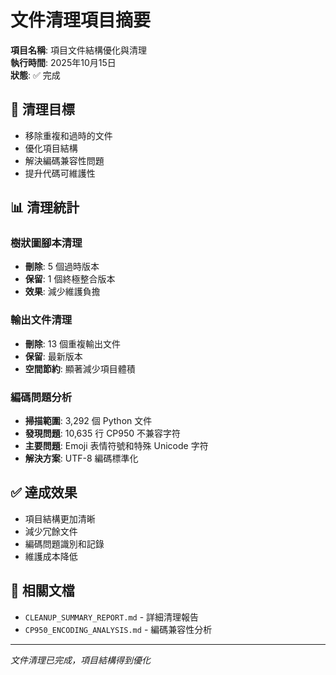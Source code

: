# 文件清理項目摘要

**項目名稱**: 項目文件結構優化與清理  
**執行時間**: 2025年10月15日  
**狀態**: ✅ 完成

## 🎯 清理目標
- 移除重複和過時的文件
- 優化項目結構
- 解決編碼兼容性問題
- 提升代碼可維護性

## 📊 清理統計

### 樹狀圖腳本清理
- **刪除**: 5 個過時版本
- **保留**: 1 個終極整合版本
- **效果**: 減少維護負擔

### 輸出文件清理  
- **刪除**: 13 個重複輸出文件
- **保留**: 最新版本
- **空間節約**: 顯著減少項目體積

### 編碼問題分析
- **掃描範圍**: 3,292 個 Python 文件
- **發現問題**: 10,635 行 CP950 不兼容字符
- **主要問題**: Emoji 表情符號和特殊 Unicode 字符
- **解決方案**: UTF-8 編碼標準化

## ✅ 達成效果
- 項目結構更加清晰
- 減少冗餘文件
- 編碼問題識別和記錄
- 維護成本降低

## 📁 相關文檔
- `CLEANUP_SUMMARY_REPORT.md` - 詳細清理報告
- `CP950_ENCODING_ANALYSIS.md` - 編碼兼容性分析

---
*文件清理已完成，項目結構得到優化*
